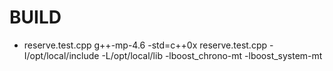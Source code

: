 BUILD
=====
* reserve.test.cpp
  g++-mp-4.6 -std=c++0x reserve.test.cpp -I/opt/local/include -L/opt/local/lib -lboost_chrono-mt -lboost_system-mt
